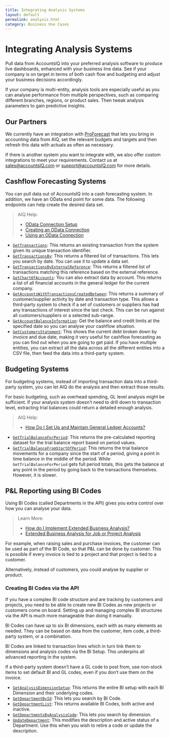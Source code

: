 ```yaml
---
title: Integrating Analysis Systems
layout: default
permalink: analysis.html
category: Business Use Cases
---
```


# Integrating Analysis Systems
Pull data from AccountsIQ into your preferred analysis software to produce live dashboards, enhanced with your business line data. See if your company is on target in terms of both cash flow and budgeting and adjust your business decisions accordingly.

If your company is multi-entity, analysis tools are especially useful as you can analyse performance from multiple perspectives, such as comparing different branches, regions, or product sales. Then tweak analysis parameters to gain predictive insights.

## Our Partners
We currently have an integration with [ProForecast](https://www.accountsiq.com/features/integrations/proforecast/) that lets you bring in accounting data from AIQ, set the relevant budgets and targets and then refresh this data with actuals as often as necessary. 

If there is another system you want to integrate with, we also offer custom integrations to meet your requirements. Contact us at [sales@accountsIQ.com](mailto:sales@accountsIQ.com) or [support@accountsIQ.com](mailto:support@accountsIQ.com) for more details.

## Cashflow Forecasting Systems
You can pull data out of AccountsIQ into a cash forecasting system. In addition, we have an OData end point for some data. The following endpoints can help create the desired data set.

>AIQ Help:
>
>- [OData Connection Setup](https://aiq.helpjuice.com/odata/odata-connection-setup?from_search=116658632)
>- [Creating an OData Connection](https://aiq.helpjuice.com/en_GB/odata/1190738-creating-an-odata-connection)
>- [Using an OData Connection](https://aiq.helpjuice.com/en_GB/odata/using-an-odata-connection)

- [`GetTransactions`](https://github.com/accountsIQ/API-Wiki/wiki/GetTransaction): This returns an existing transaction from the system given its unique transaction identifier.
- [`GetTransactionsBy`](https://github.com/accountsIQ/API-Wiki/wiki/GetTransactionsBy): This returns a filtered list of transactions. This lets you search by date. You can use it to update a data set.
- [`GetTransactionsByExternalReference`](https://github.com/accountsIQ/API-Wiki/wiki/GetTransactionsByExternalReference): This returns a filtered list of transactions matching this reference based on the external reference.
- [`GetChartOfAccounts`](https://github.com/accountsIQ/API-Wiki/wiki/GetChartOfAccounts): You can also extract data by account. This returns a list of all financial accounts in the general ledger for the current company.
- [`GetAccountsWithTransactionsCreatedBetween`](https://github.com/accountsIQ/API-Wiki/wiki/GetAccountsWithTransactionsCreatedBetween): This returns a summary of customer/supplier activity by date and transaction type. This allows a third-party system to check if a set of customers or suppliers has had any transactions of interest since the last check. This can be run against all customers/suppliers or a selected sub-range.
- [`GetAccountBalanceInformation`](https://github.com/accountsIQ/API-Wiki/wiki/GetAccountBalanceInformation): Get the balance and credit limits at the specified date so you can analyse your cashflow situation.
- [`GetCustomersStatement`](https://github.com/accountsIQ/API-Wiki/wiki/GetCustomersStatement): This shows the current debt broken down by invoice and due date, making it very useful for cashflow forecasting as you can find out when you are going to get paid. If you have multiple entities, you can extract all the data across all the different entities into a CSV file, then feed the data into a third-party system. 

## Budgeting Systems
For budgeting systems, instead of importing transaction data into a third-party system, you can let AIQ do the analysis and then extract those results. 

For basic budgeting, such as overhead spending, GL level analysis might be sufficient. If your analysis system doesn’t need to drill down to transaction level, extracting trial balances could return a detailed enough analysis.

>AIQ Help:
>
>- [How Do I Set Up and Maintain General Ledger Accounts?](https://aiq.helpjuice.com/en_GB/general-ledger/287341-how-do-i-setup-and-maintain-general-ledger-accounts)

- [`GetTrialBalanceForPeriod`](https://github.com/accountsIQ/API-Wiki/wiki/GetTrialBalanceForPeriod): This returns the pre-calculated reporting dataset for the trial balance report based on period values.
- [`GetTrialBalanceFromStartOfPeriod`](https://github.com/accountsIQ/API-Wiki/wiki/GetTrialBalanceFromStartOfPeriod): This returns the trial balance movements for a company since the start of a period, giving a point in time balance in the middle of the period. While `GetTrialBalanceForPeriod` gets full period totals, this gets the balance at any point in the period by going back to the transactions themselves. However, it is slower.
  
## P&L Reporting using BI Codes
Using BI Codes (called Departments in the API) gives you extra control over how you can analyse your data. 

> Learn More:
> 
> - [How do I Implement Extended Business Analysis?](https://aiq.helpjuice.com/en_GB/analysis/289280-how-do-i-implement-extended-business-analysis)
> - [Extended Business Analysis for Job or Project Analysis](https://aiq.helpjuice.com/en_GB/analysis/289415-how-do-i-implement-job-or-project-analysis-using-extended-business-analysis)

For example, when raising sales and purchase invoices, the customer can be used as part of the BI Code, so that P&L can be done by customer. This is possible if every invoice is tied to a project and that project is tied to a customer. 

Alternatively, instead of customers, you could analyse by supplier or product.

### Creating BI Codes via the API 
If you have a complex BI code structure and are tracking by customers and projects, you need to be able to create new BI Codes as new projects or customers come on board. Setting up and managing complex BI structures via the API is much more manageable than doing it manually. 

BI Codes can have up to six BI dimensions, each with as many elements as needed. They can be based on data from the customer, item code, a third-party system, or a combination.  

BI Codes are linked to transaction lines which in turn link them to dimensions and analysis codes via the BI Setup. This underpins all advanced reporting in the system.

If a third-party system doesn’t have a GL code to post from, use non-stock items to set default BI and GL codes, even if you don’t use them on the invoice.

- [`GetAnalysisDimensionSetup`](https://github.com/accountsIQ/API-Wiki/wiki/GetAnalysisDimensionSetup): This returns the entire BI setup with each BI Dimension and their underlying codes.
- [`GetDepartmentById`](https://github.com/accountsIQ/API-Wiki/wiki/GetDepartmentById): This lets you search by BI Code.
- [`GetDepartmentList`](https://github.com/accountsIQ/API-Wiki/wiki/GetDepartmentList): This returns available BI Codes, both active and inactive.
- [`GetDepartmentsByAnalysisCode`](https://github.com/accountsIQ/API-Wiki/wiki/GetDepartmentsByAnalysisCode): This lets you search by dimension.
- [`UpdateDepartment`](https://github.com/accountsIQ/API-Wiki/wiki/UpdateDepartment): This modifies the description and active status of a Department. Use this when you wish to retire a code or update the description.


